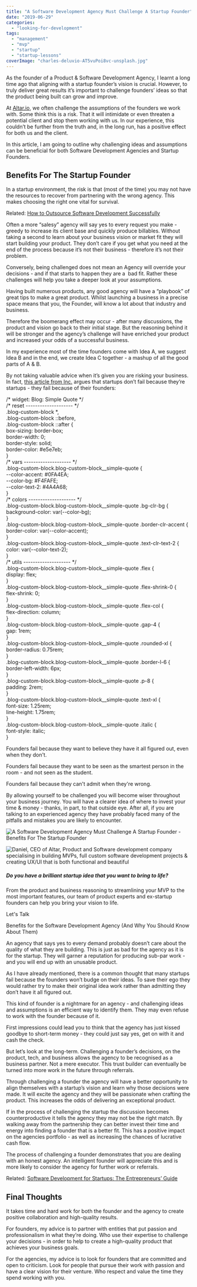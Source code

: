 ```yaml
---
title: "A Software Development Agency Must Challenge A Startup Founder"
date: "2019-06-29"
categories: 
  - "looking-for-development"
tags: 
  - "management"
  - "mvp"
  - "startup"
  - "startup-lessons"
coverImage: "charles-deluvio-AT5vuPoi8vc-unsplash.jpg"
---
```


As the founder of a Product & Software Development Agency, I learnt a long time ago that aligning with a startup founder’s vision is crucial. However, to truly deliver great results it’s important to challenge founders’ ideas so that the product being built can grow and improve.

At [Altar.io](https://altar.io/), we often challenge the assumptions of the founders we work with. Some think this is a risk. That it will intimidate or even threaten a potential client and stop them working with us. In our experience, this couldn’t be further from the truth and, in the long run, has a positive effect for both us and the client.

In this article, I am going to outline why challenging ideas and assumptions can be beneficial for both Software Development Agencies and Startup Founders.

## Benefits For The Startup Founder

In a startup environment, the risk is that (most of the time) you may not have the resources to recover from partnering with the wrong agency. This makes choosing the right one vital for survival.



Related: [How to Outsource Software Development Successfully](https://altar.io/founders-guide-how-to-outsource-software-development-2020/)

Often a more “salesy” agency will say yes to every request you make - greedy to increase its client base and quickly produce billables. Without taking a second to learn about your business vision or market fit they will start building your product. They don’t care if you get what you need at the end of the process because it’s not their business - therefore it’s not their problem.

Conversely, being challenged does not mean an Agency will override your decisions - and if that starts to happen they are a  bad fit. Rather these challenges will help you take a deeper look at your assumptions.

Having built numerous products, any good agency will have a “playbook” of great tips to make a great product. Whilst launching a business in a precise space means that you, the Founder, will know a lot about that industry and business.

Therefore the boomerang effect may occur - after many discussions, the product and vision go back to their initial stage. But the reasoning behind it will be stronger and the agency’s challenge will have enriched your product and increased your odds of a successful business.

In my experience most of the time founders come with Idea A, we suggest Idea B and in the end, we create Idea C together - a mashup of all the good parts of A & B.

By not taking valuable advice when it’s given you are risking your business. In fact, [this article from Inc.](https://www.inc.com/nicolas-cole/the-majority-of-startups-fail-heres-why-thats-a-founder-problem-not-a-startup-problem.html) argues that startups don’t fail because they’re startups - they fail because of their founders:

/\* widget: Blog: Simple Quote \*/<br /> /\* reset -------------------- \*/<br /> .blog-custom-block \*,<br /> .blog-custom-block ::before,<br /> .blog-custom-block ::after {<br /> box-sizing: border-box;<br /> border-width: 0;<br /> border-style: solid;<br /> border-color: #e5e7eb;<br /> }<br /> /\* vars -------------------- \*/<br /> .blog-custom-block.blog-custom-block\_\_simple-quote {<br /> --color-accent: #0FA4EA;<br /> --color-bg: #F4FAFE;<br /> --color-text-2: #4A4A68;<br /> }<br /> /\* colors -------------------- \*/<br /> .blog-custom-block.blog-custom-block\_\_simple-quote .bg-clr-bg {<br /> background-color: var(--color-bg);<br /> }<br /> .blog-custom-block.blog-custom-block\_\_simple-quote .border-clr-accent {<br /> border-color: var(--color-accent);<br /> }<br /> .blog-custom-block.blog-custom-block\_\_simple-quote .text-clr-text-2 {<br /> color: var(--color-text-2);<br /> }<br /> /\* utils -------------------- \*/<br /> .blog-custom-block.blog-custom-block\_\_simple-quote .flex {<br /> display: flex;<br /> }<br /> .blog-custom-block.blog-custom-block\_\_simple-quote .flex-shrink-0 {<br /> flex-shrink: 0;<br /> }<br /> .blog-custom-block.blog-custom-block\_\_simple-quote .flex-col {<br /> flex-direction: column;<br /> }<br /> .blog-custom-block.blog-custom-block\_\_simple-quote .gap-4 {<br /> gap: 1rem;<br /> }<br /> .blog-custom-block.blog-custom-block\_\_simple-quote .rounded-xl {<br /> border-radius: 0.75rem;<br /> }<br /> .blog-custom-block.blog-custom-block\_\_simple-quote .border-l-6 {<br /> border-left-width: 6px;<br /> }<br /> .blog-custom-block.blog-custom-block\_\_simple-quote .p-8 {<br /> padding: 2rem;<br /> }<br /> .blog-custom-block.blog-custom-block\_\_simple-quote .text-xl {<br /> font-size: 1.25rem;<br /> line-height: 1.75rem;<br /> }<br /> .blog-custom-block.blog-custom-block\_\_simple-quote .italic {<br /> font-style: italic;<br /> }<br />

Founders fail because they want to believe they have it all figured out, even when they don't.

Founders fail because they want to be seen as the smartest person in the room - and not seen as the student.

Founders fail because they can't admit when they're wrong.

By allowing yourself to be challenged you will become wiser throughout your business journey. You will have a clearer idea of where to invest your time & money - thanks, in part, to that outside eye. After all, if you are talking to an experienced agency they have probably faced many of the pitfalls and mistakes you are likely to encounter.



![A Software Development Agency Must Challenge A Startup Founder - Benefits For The Startup Founder](images/charles-deluvio-AT5vuPoi8vc-unsplash-1024x498.jpg) 



![Daniel, CEO of Altar, Product and Software development company specialising in building MVPs, full custom software development projects & creating UX/UI that is both functional and beautiful](images/cta-colors-daniel-arms-crossed.png)



##### Do you have a brilliant startup idea that you want to bring to life?



From the product and business reasoning to streamlining your MVP to the most important features, our team of product experts and ex-startup founders can help you bring your vision to life.

Let's Talk

Benefits for the Software Development Agency (And Why You Should Know About Them)

An agency that says yes to every demand probably doesn’t care about the quality of what they are building. This is just as bad for the agency as it is for the startup. They will garner a reputation for producing sub-par work - and you will end up with an unusable product.

As I have already mentioned, there is a common thought that many startups fail because the founders won’t budge on their ideas. To save their ego they would rather try to make their original idea work rather than admitting they don’t have it all figured out.

This kind of founder is a nightmare for an agency - and challenging ideas and assumptions is an efficient way to identify them. They may even refuse to work with the founder because of it.

First impressions could lead you to think that the agency has just kissed goodbye to short-term money - they could just say yes, get on with it and cash the check.

But let’s look at the long-term. Challenging a founder’s decisions, on the product, tech, and business allows  the agency to be recognised as a business partner. Not a mere executor. This trust builder can eventually be turned into more work in the future through referrals.

Through challenging a founder the agency will have a better opportunity to align themselves with a startup’s vision and learn why those decisions were made. It will excite the agency and they will be passionate when crafting the product. This increases the odds of delivering an exceptional product.

If in the process of challenging the startup the discussion becomes counterproductive it tells the agency they may not be the right match. By walking away from the partnership they can better invest their time and energy into finding a founder that is a better fit. This has a positive impact on the agencies portfolio - as well as increasing the chances of lucrative cash flow.

The process of challenging a founder demonstrates that you are dealing with an honest agency. An intelligent founder will appreciate this and is more likely to consider the agency for further work or referrals.



Related: [Software Development for Startups: The Entrepreneurs’ Guide](https://altar.io/how-a-dev-agency-can-be-your-startups-best-friend/)

## Final Thoughts

It takes time and hard work for both the founder and the agency to create positive collaboration and high-quality results.

For founders, my advice is to partner with entities that put passion and professionalism in what they’re doing. Who use their expertise to challenge your decisions - in order to help to create a high-quality product that achieves your business goals.

For the agencies, my advice is to look for founders that are committed and open to criticism. Look for people that pursue their work with passion and have a clear vision for their venture. Who respect and value the time they spend working with you.






